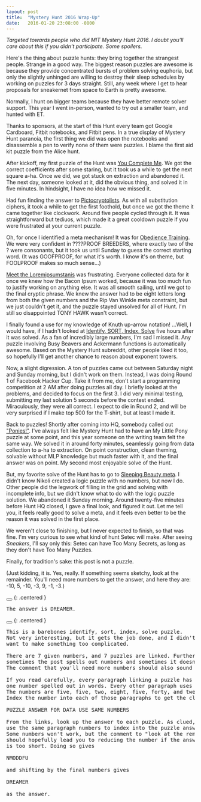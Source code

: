 ```yaml
---
layout: post
title:  "Mystery Hunt 2016 Wrap-Up"
date:   2016-01-20 23:08:00 -0800
---
```


*Targeted towards people who did MIT Mystery Hunt 2016. I doubt you'll
care about this if you didn't participate. Some spoilers.*

Here's the thing about puzzle hunts: they bring together the strangest
people. Strange in a good way. The biggest reason puzzles are awesome is
because they provide concentrated bursts of problem solving euphoria,
but only the slightly unhinged are willing to destroy
their sleep schedules by working on puzzles for 3 days straight. Still,
any week where I get to hear proposals for sneakernet from space to Earth is
pretty awesome.

Normally, I hunt on bigger teams because they have better remote solver
support. This year I went in-person, wanted to try out a smaller team, and
hunted with ET.

Thanks to sponsors, at the start of this Hunt every team got Google Cardboard,
Fitbit notebooks, and Fitbit pens. In a true display of Mystery Hunt paranoia, the first thing
we did was open the notebooks and disassemble a pen to verify none of them were
puzzles. I blame the first aid kit puzzle from the Alice hunt.

After kickoff, my first puzzle of the Hunt was [You Complete Me](http://huntception.com/puzzle/you_complete_me/).
We got the correct coefficients after some staring, but it took us a while to
get the next square a-ha. Once we did, we got stuck on extraction and abandoned it.
The next day, someone looked at it, did the obvious thing, and solved it in
five minutes. In hindsight, I have no idea how we missed it.

Had fun finding the answer to [Pictocryptolists](http://huntception.com/puzzle/pictocryptolists/). As with all substitution ciphers,
it took a while to get the first foothold, but once we got the theme it came
together like clockwork. Around five people cycled through it.
It was straightforward but tediuos, which made it a great cooldown puzzle
if you were frustrated at your current puzzle.

Oh, for once I identified a meta mechanism! It was for [Obedience Training](http://huntception.com/puzzle/obedience_training/).
We were very confident in ????PROOF BREEDERS, where exactly two of the ? were
consonants, but it took us until Sunday to guess the correct starting word.
(It was GOOFPROOF, for what it's worth. I know it's on theme, but FOOLPROOF
makes so much sense...)

[Meet the Loremipsumstanis](http://huntception.com/puzzle/meet_the_loremipsumstanis/) was frustrating. Everyone collected data for it once
we knew how the Bacon Ipsum worked, because it was too much fun to
justify working on anything else. It was all smooth sailing, until we
got to the final cryptic phrase. We knew the answer had to be eight letters long
from both the given numbers and the Rip Van Winkle meta constraint, but we
just couldn't get it, and the puzzle stayed unsolved for all of Hunt.
I'm still so disappointed TONY HAWK wasn't correct.

I finally found a use for my knowledge of Knuth up-arrow notation! ...Well, I
would have, if I hadn't looked at [Identify, SORT, Index, Solve](http://huntception.com/puzzle/identify_sort_index_solve/) five hours
after it was solved. As a fan of incredibly large numbers,
I'm sad I missed it.
Any puzzle involving Busy Beavers and Ackermann functions is automatically
awesome. Based on the Mystery Hunt subreddit, other people liked it too, so
hopefully I'll get another chance to reason about exponent towers.

Now, a slight digression. A ton of puzzles came out between Saturday night and Sunday
morning, but I didn't work on them. Instead, I was doing Round 1 of Facebook
Hacker Cup. Take it from me, don't start a programming competition at 2 AM after
doing puzzles all day. I briefly looked at
the problems, and decided to focus on the first 3. I did very minimal testing,
submitting my last solution 5 seconds before the contest ended.
Miraculously, they were all correct.
I expect to die in Round 2, and will be very surprised if I make
top 500 for the T-shirt, but at least I made it.

Back to puzzles! Shortly after coming into HQ, somebody called out ["Ponies!"](http://huntception.com/puzzle/missing_the_mark/).
I've always felt like Mystery Hunt had to have an My Little Pony puzzle at some point,
and this year someone on the writing team felt the same way.
We solved it in around forty minutes, seamlessly going from data
collection to a-ha to extraction. On point construction, clean theming, solvable
without MLP knowledge but much faster with it, and the final answer was on point.
My second most enjoyable solve of the Hunt.

But, my favorite solve of the Hunt has to go to [Sleeping Beauty meta](http://huntception.com/round/sleeping_beauty/). I
didn't know Nikoli created a logic puzzle with no numbers, but now I
do. Other people did the legwork of filling in the grid and solving
with incomplete info, but we didn't know what to do with the logic
puzzle solution. We abandoned it Sunday morning.
Around twenty-five minutes before Hunt HQ closed, I gave a final look, and
figured it out. Let me tell you, it feels really good to solve a meta,
and it feels even better to be the reason it was solved in the first place.

We weren't close to finishing, but I never expected to finish, so that
was fine. I'm very curious to see what kind of hunt Setec will make.
After seeing *Sneakers*, I'll say only this: Setec can have Too Many Secrets,
as long as they don't have Too Many Puzzles.

Finally, for tradition's sake: this post is not a puzzle.

(Just kidding, it is. Yes, really.
If something seems sketchy, look at the remainder.
You'll need more numbers to get the answer, and here they are:
-10, 5, -10, -3, 9, -1, -3.)

<button
    class="spoiler-control"
    title="Click to show answer"
    toggle1="Show Answer"
    toggle2="Hide Answer">
</button>
{: .centered }

<pre class="hidden">
The answer is DREAMER.
</pre>

<button
    class="spoiler-control"
    title="Click to show solution"
    toggle1="Show Solution"
    toggle2="Hide Solution">
</button>
{: .centered }

<pre class="hidden">
This is a barebones identify, sort, index, solve puzzle.
Not very interesting, but it gets the job done, and I didn't
want to make something too complicated.

There are 7 given numbers, and 7 puzzles are linked. Furthermore,
sometimes the post spells out numbers and sometimes it doesn't.
The comment that you'll need more numbers should also sound fishy.

If you read carefully, every paragraph linking a puzzle has exactly
one number spelled out in words. Every other paragraph uses digits.
The numbers are five, five, two, eight, five, forty, and twenty-five.
Index the number into each of those paragraphs to get the clue phrase

PUZZLE ANSWER FOR DATA USE SAME NUMBERS

From the links, look up the answer to each puzzle. As clued,
use the same paragraph numbers to index into the puzzle answers.
Some numbers won't work, but the comment to "look at the remainder"
should hopefully lead you to reducing the number if the answer
is too short. Doing so gives

NMODDFU

and shifting by the final numbers gives

DREAMER

as the answer.
</pre>
